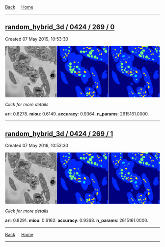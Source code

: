 
[Back](..)&nbsp;&nbsp;&nbsp;&nbsp;&nbsp;[Home](https://leapmanlab.github.io/snapshots)

---

<div class="summary"><a href="0"><h2>random_hybrid_3d / 0424 / 269 / 0</h2></a><p>Created 07 May 2019, 10:53:30
</p><a href="0"><img src="0/media/summary.png" align="center"></a><p>
<i>Click for more details</i>
</p></div>

**ari**: 0.8278. **miou**: 0.6149. **accuracy**: 0.9364. **n_params**: 2615161.0000. 

---

<div class="summary"><a href="1"><h2>random_hybrid_3d / 0424 / 269 / 1</h2></a><p>Created 07 May 2019, 10:53:30
</p><a href="1"><img src="1/media/summary.png" align="center"></a><p>
<i>Click for more details</i>
</p></div>

**ari**: 0.8291. **miou**: 0.6162. **accuracy**: 0.9368. **n_params**: 2615161.0000. 

---

[Back](..)&nbsp;&nbsp;&nbsp;&nbsp;&nbsp;[Home](https://leapmanlab.github.io/snapshots)

---